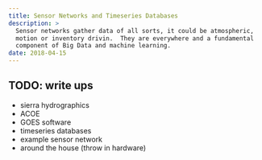 ```yaml
---
title: Sensor Networks and Timeseries Databases
description: >
  Sensor networks gather data of all sorts, it could be atmospheric,
  motion or inventory drivin.  They are everywhere and a fundamental
  component of Big Data and machine learning.
date: 2018-04-15
---
```


## TODO: write ups

- sierra hydrographics
- ACOE
- GOES software
- timeseries databases
- example sensor network
- around the house (throw in hardware)

